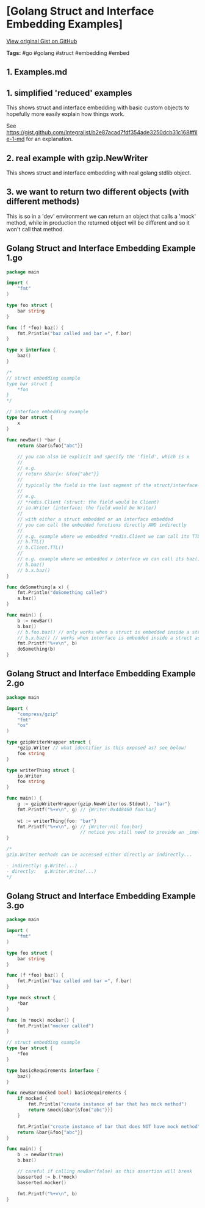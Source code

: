 # [Golang Struct and Interface Embedding Examples] 

[View original Gist on GitHub](https://gist.github.com/Integralist/de9773dc041b2dc3997096817a827d71)

**Tags:** #go #golang #struct #embedding #embed

## 1. Examples.md

## 1. simplified 'reduced' examples

This shows struct and interface embedding with basic custom objects to hopefully more easily explain how things work.

See https://gist.github.com/Integralist/b2e87acad7fdf354ade3250dcb31c168#file-1-md for an explanation.

## 2. real example with gzip.NewWriter

This shows struct and interface embedding with real golang stdlib object.

## 3. we want to return two different objects (with different methods)

This is so in a 'dev' environment we can return an object that calls a 'mock' method, while in production the returned object will be different and so it won't call that method.

## Golang Struct and Interface Embedding Example 1.go

```go
package main

import (
	"fmt"
)

type foo struct {
	bar string
}

func (f *foo) baz() {
	fmt.Println("baz called and bar =", f.bar)
}

type x interface {
	baz()
}

/*
// struct embedding example
type bar struct {
	*foo
}
*/

// interface embedding example
type bar struct {
	x
}

func newBar() *bar {
	return &bar{&foo{"abc"}}
  	
  	// you can also be explicit and specify the 'field', which is x
  	//
  	// e.g.
  	// return &bar{x: &foo{"abc"}}
  	//
  	// typically the field is the last segment of the struct/interface
  	//
  	// e.g.
  	// *redis.Client (struct: the field would be Client)
	// io.Writer (interface: the field would be Writer)
  	//
  	// with either a struct embedded or an interface embedded 
  	// you can call the embedded functions directly AND indirectly
  	//
    // e.g. example where we embedded *redis.Client we can call its TTL() function like so...
	// b.TTL()
  	// b.Client.TTL()
  	//
    // e.g. example where we embedded x interface we can call its baz() function like so...
	// b.baz()
  	// b.x.baz()
}

func doSomething(a x) {
	fmt.Println("doSomething called")
	a.baz()
}

func main() {
	b := newBar()
	b.baz()
	// b.foo.baz() // only works when a struct is embedded inside a struct, not when an interface is embedded
  	// b.x.baz() // works when interface is embedded inside a struct as 'x' is the name of the interface
	fmt.Printf("%+v\n", b)
	doSomething(b)
}
```

## Golang Struct and Interface Embedding Example 2.go

```go
package main

import (
	"compress/gzip"
	"fmt"
	"os"
)

type gzipWriterWrapper struct {
	*gzip.Writer // what identifier is this exposed as? see below!
	foo string
}

type writerThing struct {
	io.Writer
	foo string
}

func main() {
	g := gzipWriterWrapper{gzip.NewWriter(os.Stdout), "bar"}
	fmt.Printf("%+v\n", g) // {Writer:0x448460 foo:bar}
  
  	wt := writerThing{foo: "bar"}
	fmt.Printf("%+v\n", g) // {Writer:nil foo:bar}
  						   // notice you still need to provide an _implementation_ of io.Writer
}

/*
gzip.Writer methods can be accessed either directly or indirectly...

- indirectly: g.Write(...)
- directly:   g.Writer.Write(...)
*/
```

## Golang Struct and Interface Embedding Example 3.go

```go
package main

import (
	"fmt"
)

type foo struct {
	bar string
}

func (f *foo) baz() {
	fmt.Println("baz called and bar =", f.bar)
}

type mock struct {
	*bar
}

func (m *mock) mocker() {
	fmt.Println("mocker called")
}

// struct embedding example
type bar struct {
	*foo
}

type basicRequirements interface {
	baz()
}

func newBar(mocked bool) basicRequirements {
	if mocked {
		fmt.Println("create instance of bar that has mock method")
		return &mock{&bar{&foo{"abc"}}}
	}

	fmt.Println("create instance of bar that does NOT have mock method")
	return &bar{&foo{"abc"}}
}

func main() {
	b := newBar(true)
	b.baz()

	// careful if calling newBar(false) as this assertion will break
	basserted := b.(*mock)
	basserted.mocker()

	fmt.Printf("%+v\n", b)
}
```

